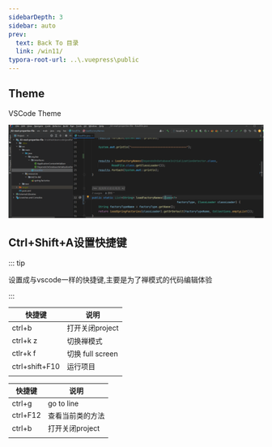 ```yaml
---
sidebarDepth: 3
sidebar: auto
prev:
  text: Back To 目录
  link: /win11/
typora-root-url: ..\.vuepress\public
---
```






## Theme

VSCode Theme

![image-20230407175026069](/images/win11/image-20230407175026069.png)



## Ctrl+Shift+A设置快捷键

::: tip

设置成与vscode一样的快捷键,主要是为了禅模式的代码编辑体验

:::

| 快捷键         | 说明             |
| -------------- | ---------------- |
| ctrl+b         | 打开关闭project  |
| ctrl+k z       | 切换禅模式       |
| ctlr+k f       | 切换 full screen |
| ctrl+shift+F10 | 运行项目         |
|                |                  |





| 快捷键   | 说明             |
| -------- | ---------------- |
| ctrl+g   | go to line       |
| ctrl+F12 | 查看当前类的方法 |
| ctrl+b   | 打开关闭project  |
|          |                  |

